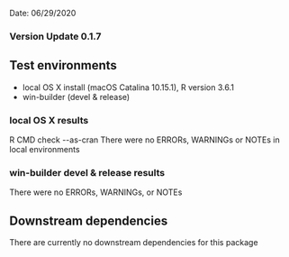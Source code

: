 Date: 06/29/2020

### Version Update 0.1.7

## Test environments

- local OS X install (macOS Catalina 10.15.1), R version 3.6.1
- win-builder (devel & release)

### local OS X results

R CMD check --as-cran
There were no ERRORs, WARNINGs or NOTEs in local environments

### win-builder devel & release results

There were no ERRORs, WARNINGs, or NOTEs

## Downstream dependencies

There are currently no downstream dependencies for this package
